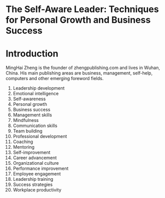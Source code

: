 # The Self-Aware Leader: Techniques for Personal Growth and Business Success

# Introduction

MingHai Zheng is the founder of zhengpublishing.com and lives in Wuhan, China. His main publishing areas are business, management, self-help, computers and other emerging foreword fields.



1. Leadership development
2. Emotional intelligence
3. Self-awareness
4. Personal growth
5. Business success
6. Management skills
7. Mindfulness
8. Communication skills
9. Team building
10. Professional development
11. Coaching
12. Mentoring
13. Self-improvement
14. Career advancement
15. Organizational culture
16. Performance improvement
17. Employee engagement
18. Leadership training
19. Success strategies
20. Workplace productivity

